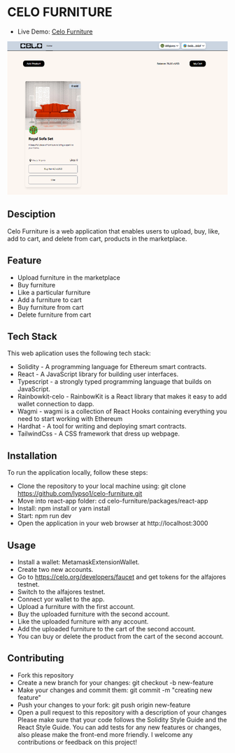 # CELO FURNITURE
- Live Demo: [Celo Furniture](https://celo-furniture-react-app.vercel.app/)

  
![](https://github.com/lypso1/celo-furniture/blob/main/Screenshot%202023-06-28%20192939.png)

## Desciption
Celo Furniture is a web application that enables users to upload, buy, like, add to cart, and delete from cart, products in the marketplace. 

## Feature
- Upload furniture in the marketplace
- Buy furniture
- Like a particular furniture
- Add a furniture to cart
- Buy furniture from cart
- Delete furniture from cart

## Tech Stack
This web aplication uses the following tech stack:
- Solidity - A programming language for Ethereum smart contracts.
- React - A JavaScript library for building user interfaces.
- Typescript - a strongly typed programming language that builds on JavaScript.
- Rainbowkit-celo - RainbowKit is a React library that makes it easy to add wallet connection to dapp.
- Wagmi - wagmi is a collection of React Hooks containing everything you need to start working with Ethereum
- Hardhat - A tool for writing and deploying smart contracts.
- TailwindCss - A CSS framework that dress up webpage.

## Installation
To run the application locally, follow these steps:

- Clone the repository to your local machine using: git clone https://github.com/lypso1/celo-furniture.git
- Move into react-app folder: cd celo-furniture/packages/react-app
- Install: npm install or yarn install
- Start: npm run dev
- Open the application in your web browser at http://localhost:3000

## Usage
- Install a wallet: MetamaskExtensionWallet.
- Create two new accounts.
- Go to https://celo.org/developers/faucet and get tokens for the alfajores testnet.
- Switch to the alfajores testnet.
- Connect yor wallet to the app.
- Upload a furniture with the first account.
- Buy the uploaded furniture with the second account.
- Like the uploaded furniture with any account.
- Add the uploaded furniture to the cart of the second account.
- You can buy or delete the product from the cart of the second account.

## Contributing
- Fork this repository
- Create a new branch for your changes: git checkout -b new-feature
- Make your changes and commit them: git commit -m "creating new feature"
- Push your changes to your fork: git push origin new-feature
- Open a pull request to this repository with a description of your changes
Please make sure that your code follows the Solidity Style Guide and the React Style Guide. You can add tests for any new features or changes, also please make the front-end more friendly. I welcome any contributions or feedback on this project!
